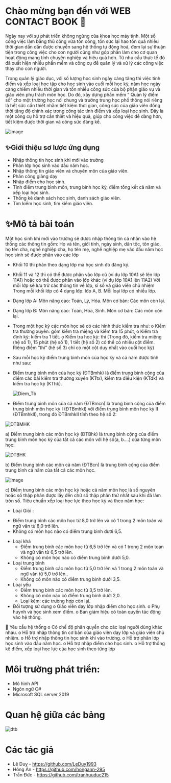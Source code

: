 # Chào mừng bạn đến với WEB CONTACT BOOK 👋
  Ngày nay với sự phát triển không ngừng của khoa học máy tính. Một số công việc làm bằng thủ công vừa tốn công, tốn sức lại hao tốn quá nhiều thời gian dần dần được chuyển sang hệ thống tự động hoá, đem lại sự thuận tiện trong công việc cho con người cũng như góp phần làm cho cơ quan hoạt động mang tính chuyên nghiệp và hiệu quả hơn. Từ nhu cầu thực tế đó đã xuất hiện nhiều phần mềm và công cụ để quản lý và xử lý các công việc thay cho con người.
  
  Trong quản lý giáo dục, với số lượng học sinh ngày càng tăng thì việc tính điểm và xếp loại học tập cho học sinh vào cuối mỗi học kỳ, năm học ngày càng chiếm nhiều thời gian và tốn nhiều công sức của bộ phận giáo vụ và giáo viên phụ trách môn học. Do đó, xây dựng phần mềm “ Quản lý điểm số” cho một trường học nói chung và trường trung học phổ thông nói riêng là hết sức cần thiết nhằm tiết kiệm thời gian, công sức của giáo viên đồng thời tăng độ chính xác trong công tác tính điểm và xếp loại học sinh. Đây là một công cụ hỗ trợ cần thiết và hiệu quả, giúp cho công việc dễ dàng hơn, tiết kiệm được thời gian và công sức đáng kể.

![image](https://user-images.githubusercontent.com/61449720/89984959-74c47200-dca4-11ea-9c32-9983a2c84e26.png)

## ✨Giới thiệu sơ lược ứng dụng
-	Nhập thông tin học sinh khi mới vào trường
-	Phân lớp học sinh vào đầu năm học.
-	Nhập thông tin giáo viên và chuyên môn của giáo viên.
-	Phân công giảng dạy
-	Nhập điểm cho học sinh.
-	Tính điểm trung bình môn, trung bình học kỳ, điểm tổng kết cả năm và xếp loại học sinh.
-	Thống kê danh sách học sinh, danh sách giáo viên.
-	Tìm kiếm học sinh, tìm kiếm giáo viên.

# ✨Mô tả bài toán
Một học sinh khi mới vào trường sẽ được nhập thông tin cá nhân vào hệ thống các thông tin gồm: Họ và tên, giới tính, ngày sinh, dân tộc, tôn giáo, họ tên cha, nghề nghiệp cha, họ tên mẹ, nghề nghiệp mẹ vào đầu năm học học sinh sẽ được phân vào các lớp
  
-	Khối 10 thì phân theo dạng lớp mà học sinh đó đăng ký.
-	Khối 11 và 12 thì có thể được phân vào lớp cũ (ví dụ lớp 10A1 sẽ lên lớp 11A1) hoặc có thể được phân vào lớp khác (ví dụ lớp 10A1 lên 11A2) Với mỗi lớp sẽ lưu trữ các thông tin về lớp, sĩ số và giáo viên chủ nhiệm
 	Trong mỗi khối lớp có 4 dạng lớp: lớp A, B. Mỗi loại lớp có nhiều lớp.
-	Dạng lớp A: 
 Môn nâng cao: Toán, Lý, Hóa. 
 Môn cơ bản: Các môn còn lại.
-	Dạng lớp B:
Môn nâng cao: Toán, Hóa, Sinh. 
Môn cơ bản: Các môn còn lại.
  
- Trong một học kỳ các môn học sẽ có các hình thức kiểm tra như:
  o Kiểm tra thường xuyên: gồm kiểm tra miệng và kiểm tra 15 phút, 
  o Kiểm tra định kỳ: kiểm tra 1 tiết.
  o Kiểm tra học kỳ: thi
 (Trong đó, kiểm tra miệng (hệ số 1), 15 phút (hệ số 1), 1 tiết (hệ số 2) có thể có nhiều cột điểm. Riêng điểm “thi” (hệ số 3) chỉ có một cột duy nhất vào cuối học kỳ)
-	Sau mỗi học kỳ điểm trung bình môn của học kỳ và cả năm được tính như sau:
 + Điểm trung bình môn của học kỳ (ĐTBmhk) là điểm trung bình cộng của điểm các bài kiểm tra thường xuyên (KTtx), kiểm tra điều kiện (KTđk) và kiểm tra học kỳ (KThk).
 
    ![Diem_Tb](https://user-images.githubusercontent.com/61449720/89987323-11d4da00-dca8-11ea-99e1-da6e52f3c82a.PNG)

  + Điểm trung bình môn của cả năm (ĐTBmcn) là trung bình cộng của điểm trung bình môn học kỳ I (ĐTBmhkI) với điểm trung bình môn học kỳ II (ĐTBmhkII), trong đó ĐTBmhkII tính theo hệ số 2:

 ![DTBMHK](https://user-images.githubusercontent.com/61449720/89987482-5496b200-dca8-11ea-99cb-0aec27022c1e.PNG) 

a)	Điểm trung bình các môn học kỳ (ĐTBhk) là trung bình cộng của điểm trung bình môn học kỳ của tất cả các môn với hệ số(a, b….) của từng môn học:
							
![DTBHK](https://user-images.githubusercontent.com/61449720/89987964-11890e80-dca9-11ea-9b1f-0bb09b2f1d9b.PNG)

b)	Điểm trung bình các môn cả năm (ĐTBcn) là trung bình cộng của điểm trung bình cả năm của tất cả các môn học.

![image](https://user-images.githubusercontent.com/61449720/89988068-341b2780-dca9-11ea-94bf-5a9b9483932a.png)

c) Điểm trung bình các môn học kỳ hoặc cả năm môn học là số nguyên hoặc số thập phân được lấy đến chữ số thập phân thứ nhất sau khi đã làm tròn số.
 	Tiêu chuẩn xếp loại học lực theo học kỳ và theo năm học:
-	Loại Giỏi :
  + Điểm trung bình các môn học từ 8,0 trở lên và có 1 trong 2 môn toán và ngữ văn từ 8,0 trở lên.
  + Không có môn học nào có điểm trung bình dưới 6,5.
- Loại khá
  + Điểm trung bình các môn học từ 6,5 trở lên và có 1 trong 2 môn toán và ngữ văn từ 6,5 trở lên.
  + Không có môn học nào có điểm trung bình dưới 5,0.
- Loại trung bình
  + Điểm trung bình các môn học từ 5,0 trở lên và 1 trong 2 môn toán và ngữ văn từ 5,0 trở lên..
  + Không có môn nào có điểm trung bình dưới 3,5.
- Loại yếu
  + Điểm trung bình các môn học từ 3,5 trở lên.
  + Không có môn nào có điểm trung bình dưới 2,0.
  + Loại kém: các trường hợp còn lại.
- Đối tượng sử dụng
  o	Giáo viên dạy lớp nhập điểm cho học sinh.
  o	Phụ huynh và học sinh xem điểm.
  o	Ban giám hiệu có toàn quyền tác động vào hệ thống.
  
	Yêu cầu hệ thống
o	Có chế độ phân quyền cho các loại người dùng khác nhau.
o	Hỗ trợ nhập thông tin cơ bản của giáo viên dạy lớp và giáo viên chủ nhiệm.
o	Hỗ trợ nhập thông tin học sinh khi vào trường.
o	Hỗ trợ phân lớp học sinh vào đầu năm học.
o	Hỗ trợ nhập điểm cho học sinh.
o	Hỗ trợ thống kê điểm, xếp loại học lực của học sinh theo từng lớp

# Môi trường phát triển:
- Mô hình API
- Ngôn ngữ C#
- Microsoft SQL server 2019

# Quan hệ giữa các bảng
![dtb](https://user-images.githubusercontent.com/61449720/89989282-f0c1b880-dcaa-11ea-9ea1-f0287deefedb.PNG)

# Các tác giả
- Lê Duy - https://github.com/LeDuy1993
- Hồng Ân - https://github.com/hongann-295
- Trần Đức - https://github.com/tranhuuduc215
